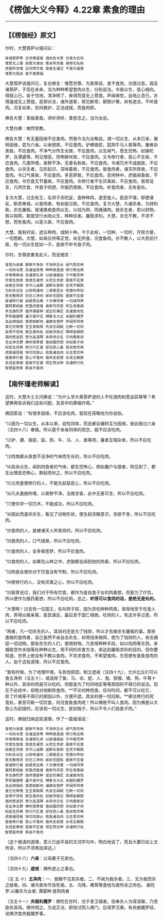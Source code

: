 # 《楞伽大义今释》4.22章 素食的理由

------

## 【《楞伽经》原文】

尔时，大慧菩萨以偈问曰：

```
彼诸菩萨等 志求佛道者 酒肉及与葱 饮食为云何
惟愿无上尊 哀愍为演说 愚夫所贪着 臭秽无名称
虎狼所甘嗜 云何而可食 食者生诸过 不食为福善
惟愿为我说 食不食罪福
```

大慧菩萨说偈问已，复白佛言：惟愿世尊，为我等说，食不食肉，功德过恶。我及诸菩萨，于现在未来，当为种种希望食肉众生，分别说法。令彼众生，慈心相向。得慈心已，各于住地，清净明了，疾得究竟无上菩提。声闻缘觉，自地止息已，亦得速成无上菩提。恶邪论法，诸外道辈，邪见断常，颠倒计著，尚有遮法，不听食肉。况复如来，世间救护，正法成就，而食肉耶。

佛告大慧：善哉善哉，谛听谛听，善思念之，当为汝说。

大慧白佛：唯然受教。

佛告大慧：有无量因缘不应食肉。然我今当为汝略说。谓一切众生，从本已来，展转因缘，尝为六亲。以亲想故，不应食肉。驴螺骆驼，狐狗牛马人兽等肉，屠者杂卖故，不应食肉。不净气分所生长故，不应食肉。众生闻气，悉生恐怖。如旃陀罗，及谭婆等，狗见憎恶，惊怖群吠故，不应食肉。又令修行者，慈心不生故，不应食肉。凡愚所嗜，臭秽不净。无善名称故，不应食肉。令诸咒术不成就故，不应食肉。以杀生者，见形起识，深味着故，不应食肉。彼食肉者，诸天所弃故，不应食肉。令口气臭故，不应食肉。多恶梦故，不应食肉。空闲林中，虎狼闻香故，不应食肉。令饮食无节量故，不应食肉。令修行者不生厌离故，不应食肉。我常说言，凡所饮食，作食子肉想，作服药想故，不应食肉。听食肉者，无有是处。

复次大慧，过去有王，名师子苏陀娑，食种种肉，遂至食人。臣民不堪，即便谋反，断其奉禄。以食肉者，有如是过故，不应食肉。复次大慧，凡诸杀者，为财利故，杀生屠贩。彼诸愚痴食肉众生，以钱为网，而捕诸肉。彼杀生者，若以财物，若以钩网，取彼空行水陆众生，种种杀害，屠贩求利。大慧，亦无不教，不求不想，而有鱼肉。以是义故，不应食肉。

大慧，我有时说，遮五种肉，或制十种。今于此经，一切种，一切时，开除方便，一切悉断。大慧，如来应供等正觉，尚无所食，况食鱼肉。亦不教人，以大悲前行故，视一切众生犹如一子。是故不听令食子肉。

尔时，世尊欲重宣此义，而说偈言：

```
曾悉为亲属 鄙秽不净杂 不净所生长 闻气悉恐怖
一切肉与葱 及诸韭蒜等 种种放逸酒 修行常远离
亦常离麻油 及诸穿孔床 以彼诸细虫 于中极恐怖
饮食生放逸 放逸生诸觉 从觉生贪欲 是故不应食
由食生贪欲 贪令心迷醉 迷醉长爱欲 生死不解脱
为利杀众生 以财网诸肉 二俱是恶业 死堕叫呼狱
若无教想求 则无三净肉 彼非无因有 是故不应食
彼诸修行者 由是悉远离 十方佛世尊 一切咸呵责
展转更相食 死堕虎狼类 臭秽可厌恶 所生常愚痴
多生旃陀罗 猎师谭婆种 或生陀夷尼 及诸食肉性
罗刹猫狸等 遍于是中生 缚象与大云 央掘利魔罗
及此楞伽经 我悉制断肉 诸佛及菩萨 声闻所呵责
食已无惭愧 生生常痴冥 先说见闻疑 已断一切肉
妄想不觉知 故生食肉处 如彼贪欲过 障碍圣解脱
酒肉葱韭蒜 悉为圣道障 未来世众生 于肉愚痴说
言此净无罪 佛听我等食 食如服药想 亦如食子肉
知足生厌离 修行行乞食 安住慈心者 我说常厌离
虎狼诸恶兽 恒可同游止 若食诸血肉 众生悉恐怖
是故修行者 慈心不食肉 食肉无慈慧 永背正解脱
及违圣表相 是故不应食 得生梵志种 及诸修行处
智慧富贵家 斯由不食肉
```



## 【南怀瑾老师解读】

这时，大慧大士又问佛说：“为什么学大乘菩萨道的人不吃酒肉和葱韭蒜等等？希望佛再告诉我们这些问题，及其中的罪福作用。”

佛回答说：“有很多因缘，不应该吃肉，我现在简略地为你说些。

“⑴因为一切众生，从本以来，自性同体，而且都会辗转互为因缘，彼此做过六亲（注四十八）眷属。所以基于亲亲同体的观念，就不应该吃肉。

“⑵驴、骡、骆驼、狐、狗、牛、马、人、兽等肉，屠者互相杂卖，所以不应吃肉。

“⑶肉类都从吞食不洁净的气味而生长的，所以不应吃肉。

“⑷其余众生，闻到肉食者的气味，都生恐怖心，例如屠户与猎者，狗见到了，都生出憎恶恐怖心，群起而吠之，所以不应吃肉。

“⑸又肉食使修行的人，不能生起慈悲心，所以不应吃肉。

“⑹凡夫愚痴所嗜，以臭秽不净，当做甘香，此中无善可言，所以不应吃肉。

“⑺使你学一切咒术，不能成功，所以不应吃肉。

“⑻因此而喜欢杀生，看见了动物形状，便生起贪瞋意识，贪欲不舍，所以不应吃肉。

“⑼食肉的人，是被诸天人所舍弃的，所以不应吃肉。

“⑽食肉的人，口气很臭，所以不应吃肉。

“⑾食肉的人，会多做恶梦，所以不应食肉。

“⑿食肉的人，如果在山林之中，虎狼都会闻到他的肉香，所以不应吃肉。

“⒀肉食会使你对于饮食没有节制，所以不应吃肉。

“⒁使修行的人，没有厌离之心，所以不应吃肉。

“⒂我曾说过，我们对于所有饮食，都作为是自食子女的肉着想，但是为了疗饥，所以便作为服药着想，所以不应吃肉。总之，**听信可以食肉的话，是绝无是处的。**

“大慧啊！过去有一位国王，名叫师子奴，因为贪吃种种肉类，渐渐地至于吃食人肉，弄得众叛亲离，臣民谋反，最后至于国亡禄绝。吃肉的人，有这许多过患，所以不应吃肉。

“再者，凡一切杀生的人，其目的还是为了钱财，所以才去做杀生屠贩的事。那些愚痴的食肉者，自己虽然不亲自去杀生，却用钱来做网，使为了钱财的人，肯去捕捉一切动物。那些杀生的人们，便用财物，乃至用种种手段，如以钩网等东西，来捕取空中水陆等处种种众生，用不同的杀害方法，来达到屠贩求利的目的。但你要知道，世界上绝没有不教以食肉，不贪求食肉，不希望食肉，生而便有食鱼食肉的人。由于这些道理，所以不应食肉。

“我有时候，为了地理环境，与其他原因，制立遮戒（注四十九），允许比丘们可以食五净肉（注五十），或说除了象、马、龙、蛇、人、鬼、猕猴、猪、狗、牛等十种以外，其余的肉是可以吃的。但那是为了时间地区等等原因的不得已的说法。现在于此经中，却绝对地断除食肉，**不论何种肉类，任何时间，都不可以吃它，除了疗病等不得已的原因以外，方便开遮，其余的便一切应断。**佛法修行的究竟处，甚至可断一切饮食，何况食鱼食肉呢！所以佛绝不叫人食肉。因为佛是以大悲心为前提的，应该视一切众生，犹如独子，所以不令人们自食子肉。”

这时，佛就归纳这些道理，作了一篇偈语说：

```
曾悉为亲属 鄙秽不净杂 不净所生长 闻气悉恐怖
一切肉与葱 及诸韭蒜等 种种放逸酒 修行常远离
亦常离麻油 及诸穿孔床 以彼诸细虫 于中极恐怖
饮食生放逸 放逸生诸觉 从觉生贪欲 是故不应食
由食生贪欲 贪令心迷醉 迷醉长爱欲 生死不解脱
为利杀众生 以财网诸肉 二俱是恶业 死堕叫呼狱
若无教想求 则无三净肉 彼非无因有 是故不应食
彼诸修行者 由是悉远离 十方佛世尊 一切咸呵责
展转更相食 死堕虎狼类 臭秽可厌恶 所生常愚痴
多生旃陀罗 猎师谭婆种 或生陀夷尼 及诸食肉性
罗刹猫狸等 遍于是中生 缚象与大云 央掘利魔罗
及此楞伽经 我悉制断肉 诸佛及菩萨 声闻所呵责
食已无惭愧 生生常痴冥 先说见闻疑 已断一切肉
妄想不觉知 故生食肉处 如彼贪欲过 障碍圣解脱
酒肉葱韭蒜 悉为圣道障 未来世众生 于肉愚痴说
言此净无罪 佛听我等食 食如服药想 亦如食子肉
知足生厌离 修行行乞食 安住慈心者 我说常厌离
虎狼诸恶兽 恒可同游止 若食诸血肉 众生悉恐怖
是故修行者 慈心不食肉 食肉无慈慧 永背正解脱
及违圣表相 是故不应食 得生梵志种 及诸修行处
智慧富贵家 斯由不食肉
```

（这个偈语的道理，意义已由平易的文词字句中，明白地说了，而且大要已如上文所讲，所以不须再加译述。）

（注四十八）**六亲**：父母妻子兄弟也。

（注四十九）**遮戒**：佛所遮止之事也。

（注 五 十）**五净肉**：一、我眼不见其杀者。二、不闻为我杀者。三、无为我而杀之疑者。四、诸鸟兽命尽自死者。五、鸟残，鹰鹫等食他鸟兽所余之肉也。 旃陀罗:以屠杀为业者; 谭婆种:食狗肉者

（注五十一）**央倔利魔罗**：佛陀在世时，住于舍卫城者。信奉杀人为得涅槃，乃至欲杀其母。佛怜悯之，为说正法，即改过而入佛门，后得罗汉果。有央掘魔罗经，说佛济度央掘魔罗事。

